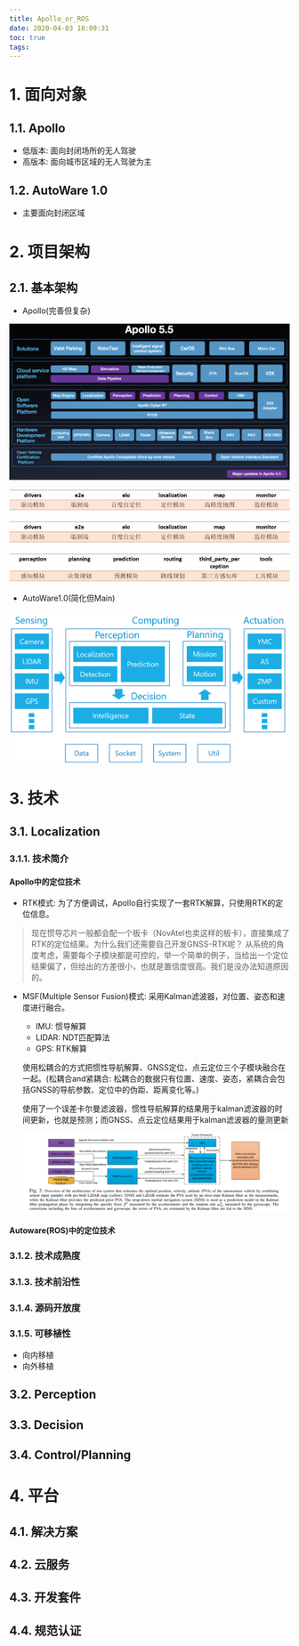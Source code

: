 ```yaml
---
title: Apollo_or_ROS
date: 2020-04-03 18:09:31
toc: true
tags:
---
```


# 1. 面向对象

## 1.1. Apollo

- 低版本: 面向封闭场所的无人驾驶
- 高版本: 面向城市区域的无人驾驶为主

## 1.2. AutoWare 1.0

- 主要面向封闭区域

# 2. 项目架构

## 2.1. 基本架构

- Apollo(完善但复杂)

![](Apollo-or-ROS/2020-04-03-18-23-16.png)

![](Apollo-or-ROS/2020-04-04-11-00-58.png)

![](Apollo-or-ROS/2020-04-04-11-01-04.png)

![](Apollo-or-ROS/2020-04-04-11-01-09.png)

- AutoWare1.0(简化但Main)

![](Apollo-or-ROS/2020-04-03-18-26-02.png)

# 3. 技术

## 3.1. Localization

### 3.1.1. 技术简介

#### Apollo中的定位技术

- RTK模式: 为了方便调试，Apollo自行实现了一套RTK解算，只使用RTK的定位信息。

> 现在惯导芯片一般都会配一个板卡（NovAtel也卖这样的板卡），直接集成了RTK的定位结果。为什么我们还需要自己开发GNSS-RTK呢？ 
> 从系统的角度考虑，需要每个子模块都是可控的，举一个简单的例子，当给出一个定位结果偏了，但给出的方差很小，也就是置信度很高。我们是没办法知道原因的。

- MSF(Multiple Sensor Fusion)模式: 采用Kalman滤波器，对位置、姿态和速度进行融合。
  
  - IMU: 惯导解算
  - LIDAR: NDT匹配算法
  - GPS: RTK解算
  
  使用松耦合的方式把惯性导航解算、GNSS定位、点云定位三个子模块融合在一起。(松耦合and紧耦合: 松耦合的数据只有位置、速度、姿态，紧耦合会包括GNSS的导航参数、定位中的伪距、距离变化等。)

  使用了一个误差卡尔曼滤波器，惯性导航解算的结果用于kalman滤波器的时间更新，也就是预测；而GNSS、点云定位结果用于kalman滤波器的量测更新
  
  ![](Apollo-or-ROS/2020-04-04-11-32-05.png)

#### Autoware(ROS)中的定位技术



### 3.1.2. 技术成熟度

### 3.1.3. 技术前沿性

### 3.1.4. 源码开放度

### 3.1.5. 可移植性

- 向内移植
- 向外移植

## 3.2. Perception

## 3.3. Decision

## 3.4. Control/Planning

# 4. 平台

## 4.1. 解决方案

## 4.2. 云服务

## 4.3. 开发套件

## 4.4. 规范认证